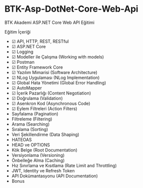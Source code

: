 # BTK-Asp-DotNet-Core-Web-Api
BTK Akademi ASP.NET Core Web API Eğitimi

 Eğitim İçeriği
 - &#9745; API, HTTP, REST, RESTful
 - &#9745; ASP.NET Core
 - &#9745; Logging
 - &#9745; Modeller ile Çalışma (Working with models)
 - &#9745; Postman
 - &#9745; Entity Framework Core
 - &#9745; Yazılım Mimarisi (Software Architecture)
 - &#9745; NLog Uygulaması (NLog Implementation)
 - &#9745; Global Hata Yönetimi (Global Error Handling)
 - &#9745; AutoMapper
 - &#9745; İçerik Pazarlığı (Content Negotiation)
 - &#9745; Doğrulama (Validation)
 - &#9745; Asenkron Kod (Asynchronous Code)
 - &#9745; Eylem Filtreleri (Action Filters)
 - Sayfalama (Pagination)
 - Filtreleme (Filtering)
 - Arama (Searching)
 - Sıralama (Sorting)
 - Veri Şekillendirme (Data Shaping)
 - HATEOAS
 - HEAD ve OPTIONS
 - Kök Belge (Root Documentation)
 - Versiyonlama (Versioning)
 - Önbelleğe Alma (Caching)
 - Hız Sınırlama ve Kısıtlama (Rate Limit and Throttling)
 - JWT, Identity ve Refresh Token
 - API Dokümantasyonu (API Documentation)
 - Bonus
